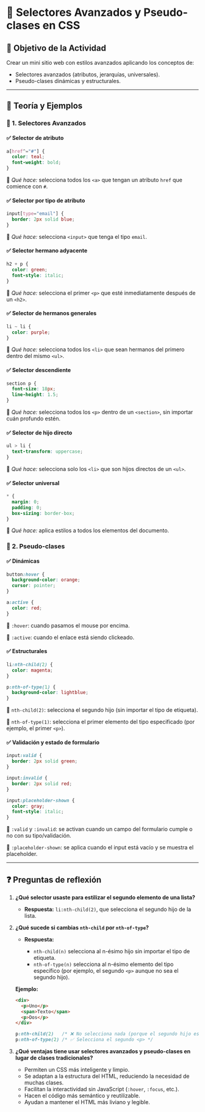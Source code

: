 # 🌟 Selectores Avanzados y Pseudo-clases en CSS

## 🎯 Objetivo de la Actividad

Crear un mini sitio web con estilos avanzados aplicando los conceptos de:

* Selectores avanzados (atributos, jerarquías, universales).
* Pseudo-clases dinámicas y estructurales.

---

## 📘 Teoría y Ejemplos

### 🔹 1. Selectores Avanzados

#### ✅ Selector de atributo

```css
a[href^="#"] {
  color: teal;
  font-weight: bold;
}
```

🧠 *Qué hace:* selecciona todos los `<a>` que tengan un atributo `href` que comience con `#`.

#### ✅ Selector por tipo de atributo

```css
input[type="email"] {
  border: 2px solid blue;
}
```

🧠 *Qué hace:* selecciona `<input>` que tenga el tipo `email`.

#### ✅ Selector hermano adyacente

```css
h2 + p {
  color: green;
  font-style: italic;
}
```

🧠 *Qué hace:* selecciona el primer `<p>` que esté inmediatamente después de un `<h2>`.

#### ✅ Selector de hermanos generales

```css
li ~ li {
  color: purple;
}
```

🧠 *Qué hace:* selecciona todos los `<li>` que sean hermanos del primero dentro del mismo `<ul>`.

#### ✅ Selector descendiente

```css
section p {
  font-size: 18px;
  line-height: 1.5;
}
```

🧠 *Qué hace:* selecciona todos los `<p>` dentro de un `<section>`, sin importar cuán profundo estén.

#### ✅ Selector de hijo directo

```css
ul > li {
  text-transform: uppercase;
}
```

🧠 *Qué hace:* selecciona solo los `<li>` que son hijos directos de un `<ul>`.

#### ✅ Selector universal

```css
* {
  margin: 0;
  padding: 0;
  box-sizing: border-box;
}
```

🧠 *Qué hace:* aplica estilos a todos los elementos del documento.

### 🔹 2. Pseudo-clases

#### ✅ Dinámicas

```css
button:hover {
  background-color: orange;
  cursor: pointer;
}

a:active {
  color: red;
}
```

🧠 `:hover`: cuando pasamos el mouse por encima.

🧠 `:active`: cuando el enlace está siendo clickeado.

#### ✅ Estructurales

```css
li:nth-child(2) {
  color: magenta;
}

p:nth-of-type(1) {
  background-color: lightblue;
}
```

🧠 `nth-child(2)`: selecciona el segundo hijo (sin importar el tipo de etiqueta).

🧠 `nth-of-type(1)`: selecciona el primer elemento del tipo especificado (por ejemplo, el primer `<p>`).

#### ✅ Validación y estado de formulario

```css
input:valid {
  border: 2px solid green;
}

input:invalid {
  border: 2px solid red;
}

input:placeholder-shown {
  color: gray;
  font-style: italic;
}
```

🧠 `:valid` y `:invalid`: se activan cuando un campo del formulario cumple o no con su tipo/validación.

🧠 `:placeholder-shown`: se aplica cuando el input está vacío y se muestra el placeholder.

---

## ❓ Preguntas de reflexión

1. **¿Qué selector usaste para estilizar el segundo elemento de una lista?**

   * **Respuesta:** `li:nth-child(2)`, que selecciona el segundo hijo de la lista.

2. **¿Qué sucede si cambias `nth-child` por `nth-of-type`?**

   * **Respuesta:**

     * `nth-child(n)` selecciona al n-ésimo hijo sin importar el tipo de etiqueta.
     * `nth-of-type(n)` selecciona al n-ésimo elemento del tipo específico (por ejemplo, el segundo `<p>` aunque no sea el segundo hijo).

   **Ejemplo:**

   ```html
   <div>
     <p>Uno</p>
     <span>Texto</span>
     <p>Dos</p>
   </div>
   ```

   ```css
   p:nth-child(2)   /* ❌ No selecciona nada (porque el segundo hijo es un <span>) */
   p:nth-of-type(2) /* ✅ Selecciona el segundo <p> */
   ```

3. **¿Qué ventajas tiene usar selectores avanzados y pseudo-clases en lugar de clases tradicionales?**

   * Permiten un CSS más inteligente y limpio.
   * Se adaptan a la estructura del HTML, reduciendo la necesidad de muchas clases.
   * Facilitan la interactividad sin JavaScript (`:hover`, `:focus`, etc.).
   * Hacen el código más semántico y reutilizable.
   * Ayudan a mantener el HTML más liviano y legible.
